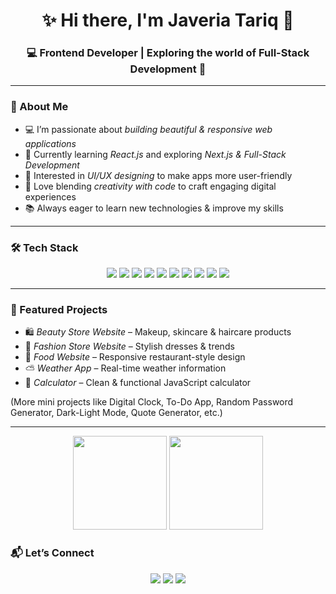 <h1 align="center">✨ Hi there, I'm <strong>Javeria Tariq</strong> 👋</h1>
<h3 align="center">💻 Frontend Developer | Exploring the world of Full-Stack Development 🌸</h3>

---

### 💫 About Me  

- 💻 I’m passionate about *building beautiful & responsive web applications*  
- 🚀 Currently learning *React.js* and exploring *Next.js & Full-Stack Development*  
- 🌱 Interested in *UI/UX designing* to make apps more user-friendly  
- 🎨 Love blending *creativity with code* to craft engaging digital experiences  
- 📚 Always eager to learn new technologies & improve my skills  

---

### 🛠 Tech Stack  

<p align="center">
  <img src="https://img.shields.io/badge/HTML5-E34F26?style=for-the-badge&logo=html5&logoColor=white"/>
  <img src="https://img.shields.io/badge/CSS3-1572B6?style=for-the-badge&logo=css3&logoColor=white"/>
  <img src="https://img.shields.io/badge/JavaScript-F7DF1E?style=for-the-badge&logo=javascript&logoColor=black"/>
  <img src="https://img.shields.io/badge/React-20232A?style=for-the-badge&logo=react&logoColor=61DAFB"/>
  <img src="https://img.shields.io/badge/Next.js-000000?style=for-the-badge&logo=next.js&logoColor=white"/>
  <img src="https://img.shields.io/badge/C%20Language-A8B9CC?style=for-the-badge&logo=c&logoColor=black"/>
  <img src="https://img.shields.io/badge/C++-00599C?style=for-the-badge&logo=c%2B%2B&logoColor=white"/>
  <img src="https://img.shields.io/badge/C%23-239120?style=for-the-badge&logo=c-sharp&logoColor=white"/>
  <img src="https://img.shields.io/badge/UI%2FUX-FF4088?style=for-the-badge&logo=figma&logoColor=white"/>
  <img src="https://img.shields.io/badge/GitHub-181717?style=for-the-badge&logo=github&logoColor=white"/>
</p>

---

### 🚀 Featured Projects  

- 🛍 *Beauty Store Website* – Makeup, skincare & haircare products  
- 👗 *Fashion Store Website* – Stylish dresses & trends  
- 🍲 *Food Website* – Responsive restaurant-style design  
- ⛅ *Weather App* – Real-time weather information  
- 🧮 *Calculator* – Clean & functional JavaScript calculator  

(More mini projects like Digital Clock, To-Do App, Random Password Generator, Dark-Light Mode, Quote Generator, etc.)

---
<p align="center">
  <img src="https://github-readme-stats.vercel.app/api?username=CodedByJaveria&show_icons=true&theme=radical" height="150" />
  <img src="https://github-readme-stats.vercel.app/api/top-langs/?username=CodedByJaveria&layout=compact&theme=radical" height="150" />
</p>


### 📬 Let’s Connect  

<p align="center">
  <a href="https://www.linkedin.com/in/yourprofile"><img src="https://img.shields.io/badge/LinkedIn-0A66C2?style=for-the-badge&logo=linkedin&logoColor=white"/></a>
  <a href="https://www.instagram.com/yourprofile"><img src="https://img.shields.io/badge/Instagram-E4405F?style=for-the-badge&logo=instagram&logoColor=white"/></a>
  <a href="mailto:your-email@gmail.com"><img src="https://img.shields.io/badge/Email-D14836?style=for-the-badge&logo=gmail&logoColor=white"/></a>
</p>
